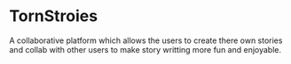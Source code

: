 # TornStroies
A collaborative platform which allows the users to create there own stories and collab with other users to make story writting more fun and enjoyable.
